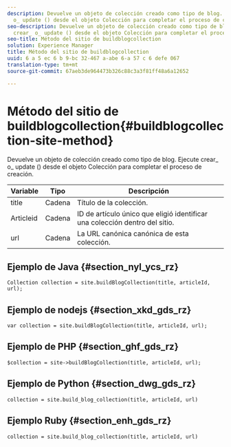 ```yaml
---
description: Devuelve un objeto de colección creado como tipo de blog. Ejecute crear_
  o_ update () desde el objeto Colección para completar el proceso de creación.
seo-description: Devuelve un objeto de colección creado como tipo de blog. Ejecute
  crear_ o_ update () desde el objeto Colección para completar el proceso de creación.
seo-title: Método del sitio de buildblogcollection
solution: Experience Manager
title: Método del sitio de buildblogcollection
uuid: 6 a 5 ec 6 b 9-bc 32-467 a-abe 6-a 57 c 6 defe 067
translation-type: tm+mt
source-git-commit: 67aeb3de964473b326c88c3a3f81ff48a6a12652

---
```



# Método del sitio de buildblogcollection{#buildblogcollection-site-method}

Devuelve un objeto de colección creado como tipo de blog. Ejecute crear_ o_ update () desde el objeto Colección para completar el proceso de creación.

| Variable | Tipo | Descripción |
|--- |--- |--- |
| title | Cadena | Título de la colección. |
| Articleid | Cadena | ID de artículo único que eligió identificar una colección dentro del sitio. |
| url | Cadena | La URL canónica canónica de esta colección. |

## Ejemplo de Java {#section_nyl_ycs_rz}

```
Collection collection = site.buildBlogCollection(title, articleId, url); 
```

## Ejemplo de nodejs {#section_xkd_gds_rz}

```
var collection = site.buildBlogCollection(title, articleId, url); 
```

## Ejemplo de PHP {#section_ghf_gds_rz}

```
$collection = site->buildBlogCollection(title, articleId, url); 
```

## Ejemplo de Python {#section_dwg_gds_rz}

```
collection = site.build_blog_collection(title, articleId, url) 
```

## Ejemplo Ruby {#section_enh_gds_rz}

```
collection = site.build_blog_collection(title, articleId, url) 
```

